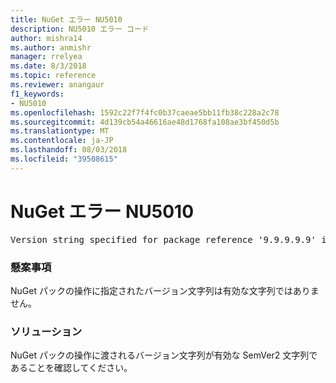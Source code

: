 ```yaml
---
title: NuGet エラー NU5010
description: NU5010 エラー コード
author: mishra14
ms.author: anmishr
manager: rrelyea
ms.date: 8/3/2018
ms.topic: reference
ms.reviewer: anangaur
f1_keywords:
- NU5010
ms.openlocfilehash: 1592c22f7f4fc0b37caeae5bb11fb38c228a2c78
ms.sourcegitcommit: 4d139cb54a46616ae48d1768fa108ae3bf450d5b
ms.translationtype: MT
ms.contentlocale: ja-JP
ms.lasthandoff: 08/03/2018
ms.locfileid: "39508615"
---
```

# <a name="nuget-error-nu5010"></a>NuGet エラー NU5010
<pre>Version string specified for package reference '9.9.9.9.9' is invalid.</pre>

### <a name="issue"></a>懸案事項

NuGet パックの操作に指定されたバージョン文字列は有効な文字列ではありません。


### <a name="solution"></a>ソリューション

NuGet パックの操作に渡されるバージョン文字列が有効な SemVer2 文字列であることを確認してください。

